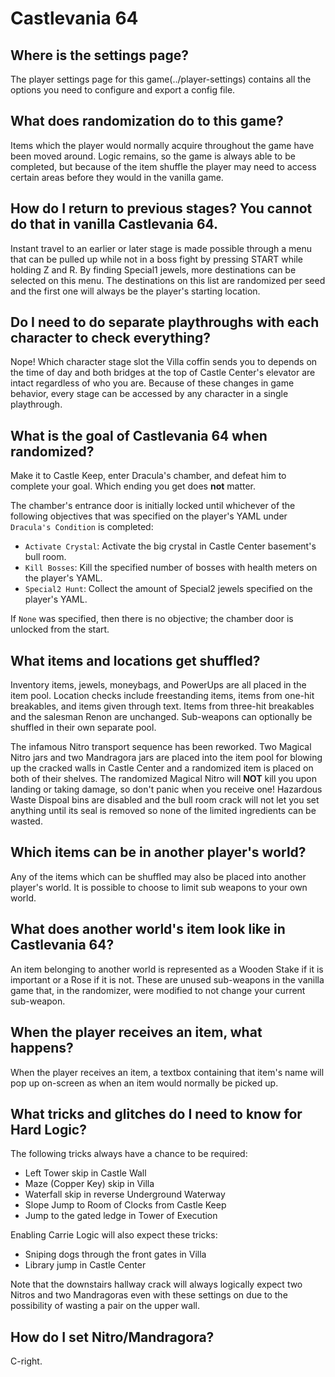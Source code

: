 # Castlevania 64

## Where is the settings page?

The player settings page for this game(../player-settings) contains all the options you need to configure and export a
config file.

## What does randomization do to this game?

Items which the player would normally acquire throughout the game have been moved around. Logic remains, so the game is
always able to be completed, but because of the item shuffle the player may need to access certain areas before they
would in the vanilla game.

## How do I return to previous stages? You cannot do that in vanilla Castlevania 64.

Instant travel to an earlier or later stage is made possible through a menu that can be pulled up while not in a boss
fight by pressing START while holding Z and R. By finding Special1 jewels, more destinations can be selected on
this menu. The destinations on this list are randomized per seed and the first one will always be the player's
starting location.

## Do I need to do separate playthroughs with each character to check everything?

Nope! Which character stage slot the Villa coffin sends you to depends on the time of day and both bridges at the top of Castle
Center's elevator are intact regardless of who you are. Because of these changes in game behavior, every stage can be
accessed by any character in a single playthrough.

## What is the goal of Castlevania 64 when randomized?

Make it to Castle Keep, enter Dracula's chamber, and defeat him to complete your goal. Which ending you get does **not**
matter.

The chamber's entrance door is initially locked until whichever of the following objectives that was specified on the
player's YAML under `Dracula's Condition` is completed:
- `Activate Crystal`: Activate the big crystal in Castle Center basement's bull room.
- `Kill Bosses`: Kill the specified number of bosses with health meters on the player's YAML.
- `Special2 Hunt`: Collect the amount of Special2 jewels specified on the player's YAML.

If `None` was specified, then there is no objective; the chamber door is unlocked from the start.

## What items and locations get shuffled?

Inventory items, jewels, moneybags, and PowerUps are all placed in the item pool. Location checks include freestanding
items, items from one-hit breakables, and items given through text. Items from three-hit breakables and the salesman
Renon are unchanged. Sub-weapons can optionally be shuffled in their own separate pool.

The infamous Nitro transport sequence has been reworked. Two Magical Nitro jars and two Mandragora jars are placed into
the item pool for blowing up the cracked walls in Castle Center and a randomized item is placed on both of their
shelves. The randomized Magical Nitro will **NOT** kill you upon landing or taking damage, so don't panic when you
receive one! Hazardous Waste Dispoal bins are disabled and the bull room crack will not let you set anything until its
seal is removed so none of the limited ingredients can be wasted.

## Which items can be in another player's world?

Any of the items which can be shuffled may also be placed into another player's world. It is possible to choose to limit
sub weapons to your own world.

## What does another world's item look like in Castlevania 64?

An item belonging to another world is represented as a Wooden Stake if it is important or a Rose if it is not. These are
unused sub-weapons in the vanilla game that, in the randomizer, were modified to not change your current sub-weapon.


## When the player receives an item, what happens?

When the player receives an item, a textbox containing that item's name will pop up on-screen as when an item would
normally be picked up.

## What tricks and glitches do I need to know for Hard Logic?

The following tricks always have a chance to be required:
- Left Tower skip in Castle Wall
- Maze (Copper Key) skip in Villa
- Waterfall skip in reverse Underground Waterway
- Slope Jump to Room of Clocks from Castle Keep
- Jump to the gated ledge in Tower of Execution

Enabling Carrie Logic will also expect these tricks:

- Sniping dogs through the front gates in Villa
- Library jump in Castle Center

Note that the downstairs hallway crack will always logically expect two Nitros and two Mandragoras even with these
settings on due to the possibility of wasting a pair on the upper wall.

## How do I set Nitro/Mandragora?

C-right.
